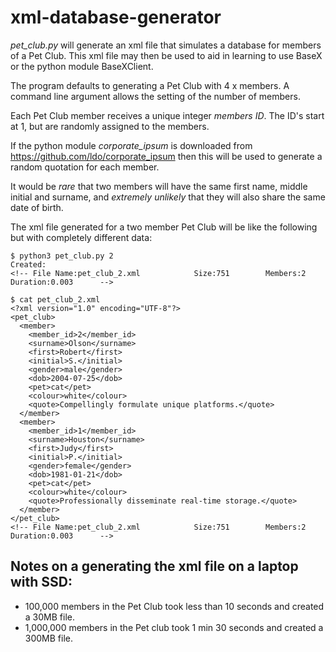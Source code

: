 # xml-database-generator

*pet_club.py* will generate an xml file that simulates a database for members of a Pet Club. This xml file may then be used to aid in learning to use BaseX or the python module BaseXClient.

The program defaults to generating a Pet Club with 4 x members. A command line argument allows the setting of the number of members. 

Each Pet Club member receives a unique integer *members ID*. The ID's start at 1, but are randomly assigned to the members.

If the python module *corporate_ipsum* is downloaded from https://github.com/ldo/corporate_ipsum then this will be used to generate a random quotation for each member.

It would be *rare* that two members will have the same first name, middle initial and surname, and *extremely unlikely* that they will also share the same date of birth.

The xml file generated for a two member Pet Club will be like the following but with completely different data:
```
$ python3 pet_club.py 2
Created:
<!-- File Name:pet_club_2.xml            Size:751        Members:2          Duration:0.003      -->

$ cat pet_club_2.xml
<?xml version="1.0" encoding="UTF-8"?>
<pet_club>
  <member>
    <member_id>2</member_id>
    <surname>Olson</surname>
    <first>Robert</first>
    <initial>S.</initial>
    <gender>male</gender>
    <dob>2004-07-25</dob>
    <pet>cat</pet>
    <colour>white</colour>
    <quote>Compellingly formulate unique platforms.</quote>
  </member>
  <member>
    <member_id>1</member_id>
    <surname>Houston</surname>
    <first>Judy</first>
    <initial>P.</initial>
    <gender>female</gender>
    <dob>1981-01-21</dob>
    <pet>cat</pet>
    <colour>white</colour>
    <quote>Professionally disseminate real-time storage.</quote>
  </member>
</pet_club>
<!-- File Name:pet_club_2.xml            Size:751        Members:2          Duration:0.003      -->
```

## Notes on a generating the xml file on a laptop with SSD: 
* 100,000 members in the Pet Club took less than 10 seconds and created a 30MB file.
* 1,000,000 members in the Pet club took 1 min 30 seconds and created a 300MB file. 
